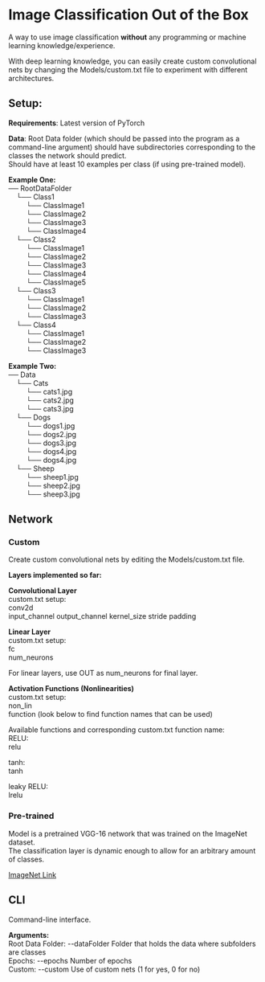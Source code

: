 # Image Classification Out of the Box

A way to use image classification **without** any programming or machine learning knowledge/experience. 
   
With deep learning knowledge, you can easily create custom convolutional nets by changing the Models/custom.txt file to experiment with different architectures.
  
## Setup:

**Requirements**: Latest version of PyTorch

**Data**: Root Data folder (which should be passed into the program as a command-line argument) should have subdirectories corresponding to the classes the network should predict.  
Should have at least 10 examples per class (if using pre-trained model).

**Example One:**  
── RootDataFolder   
&nbsp;&nbsp;&nbsp;&nbsp;└── Class1  
&nbsp;&nbsp;&nbsp;&nbsp;&nbsp;&nbsp;&nbsp;&nbsp; └── ClassImage1  
&nbsp;&nbsp;&nbsp;&nbsp;&nbsp;&nbsp;&nbsp;&nbsp; └── ClassImage2  
&nbsp;&nbsp;&nbsp;&nbsp;&nbsp;&nbsp;&nbsp;&nbsp; └── ClassImage3  
&nbsp;&nbsp;&nbsp;&nbsp;&nbsp;&nbsp;&nbsp;&nbsp; └── ClassImage4  
&nbsp;&nbsp;&nbsp;&nbsp;└── Class2  
&nbsp;&nbsp;&nbsp;&nbsp;&nbsp;&nbsp;&nbsp;&nbsp; └── ClassImage1  
&nbsp;&nbsp;&nbsp;&nbsp;&nbsp;&nbsp;&nbsp;&nbsp; └── ClassImage2  
&nbsp;&nbsp;&nbsp;&nbsp;&nbsp;&nbsp;&nbsp;&nbsp; └── ClassImage3  
&nbsp;&nbsp;&nbsp;&nbsp;&nbsp;&nbsp;&nbsp;&nbsp; └── ClassImage4  
&nbsp;&nbsp;&nbsp;&nbsp;&nbsp;&nbsp;&nbsp;&nbsp; └── ClassImage5  
&nbsp;&nbsp;&nbsp;&nbsp;└── Class3  
&nbsp;&nbsp;&nbsp;&nbsp;&nbsp;&nbsp;&nbsp;&nbsp; └── ClassImage1  
&nbsp;&nbsp;&nbsp;&nbsp;&nbsp;&nbsp;&nbsp;&nbsp; └── ClassImage2  
&nbsp;&nbsp;&nbsp;&nbsp;&nbsp;&nbsp;&nbsp;&nbsp; └── ClassImage3  
&nbsp;&nbsp;&nbsp;&nbsp;└── Class4  
&nbsp;&nbsp;&nbsp;&nbsp;&nbsp;&nbsp;&nbsp;&nbsp; └── ClassImage1  
&nbsp;&nbsp;&nbsp;&nbsp;&nbsp;&nbsp;&nbsp;&nbsp; └── ClassImage2  
&nbsp;&nbsp;&nbsp;&nbsp;&nbsp;&nbsp;&nbsp;&nbsp; └── ClassImage3  

**Example Two:**  
── Data   
&nbsp;&nbsp;&nbsp;&nbsp;└── Cats  
&nbsp;&nbsp;&nbsp;&nbsp;&nbsp;&nbsp;&nbsp;&nbsp; └── cats1.jpg  
&nbsp;&nbsp;&nbsp;&nbsp;&nbsp;&nbsp;&nbsp;&nbsp; └── cats2.jpg  
&nbsp;&nbsp;&nbsp;&nbsp;&nbsp;&nbsp;&nbsp;&nbsp; └── cats3.jpg  
&nbsp;&nbsp;&nbsp;&nbsp;└── Dogs  
&nbsp;&nbsp;&nbsp;&nbsp;&nbsp;&nbsp;&nbsp;&nbsp; └── dogs1.jpg  
&nbsp;&nbsp;&nbsp;&nbsp;&nbsp;&nbsp;&nbsp;&nbsp; └── dogs2.jpg    
&nbsp;&nbsp;&nbsp;&nbsp;&nbsp;&nbsp;&nbsp;&nbsp; └── dogs3.jpg  
&nbsp;&nbsp;&nbsp;&nbsp;&nbsp;&nbsp;&nbsp;&nbsp; └── dogs4.jpg  
&nbsp;&nbsp;&nbsp;&nbsp;&nbsp;&nbsp;&nbsp;&nbsp; └── dogs4.jpg  
&nbsp;&nbsp;&nbsp;&nbsp;└── Sheep  
&nbsp;&nbsp;&nbsp;&nbsp;&nbsp;&nbsp;&nbsp;&nbsp; └── sheep1.jpg  
&nbsp;&nbsp;&nbsp;&nbsp;&nbsp;&nbsp;&nbsp;&nbsp; └──  sheep2.jpg  
&nbsp;&nbsp;&nbsp;&nbsp;&nbsp;&nbsp;&nbsp;&nbsp; └──  sheep3.jpg  



## Network

### Custom  
Create custom convolutional nets by editing the Models/custom.txt file.
  
**Layers implemented so far:**  
  
**Convolutional Layer**  
custom.txt setup:  
conv2d  
input_channel output_channel kernel_size stride padding  
  
**Linear Layer**  
custom.txt setup:  
fc  
num_neurons  
  
For linear layers, use OUT as num_neurons for final layer. 
  
**Activation Functions (Nonlinearities)**  
custom.txt setup:  
non_lin  
function  (look below to find function names that can be used)
  
Available functions and corresponding custom.txt function name:  
RELU:  
relu

tanh:  
tanh  

leaky RELU:  
lrelu

### Pre-trained
Model is a pretrained VGG-16 network that was trained on the ImageNet dataset.  
The classification layer is dynamic enough to allow for an arbitrary amount of classes. 
  
[ImageNet Link](http://www.image-net.org/ "ImageNet Link")  
  
## CLI

Command-line interface.

**Arguments:**  
Root Data Folder: --dataFolder Folder that holds the data where subfolders are classes  
Epochs: --epochs Number of epochs  
Custom: --custom Use of custom nets (1 for yes, 0 for no)
